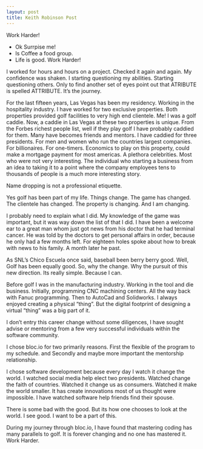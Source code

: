 ```yaml
---
layout: post
title: Keith Robinson Post 
---
```

Work Harder!
* Ok Surrpise me!
* Is Coffee a food group.
* Life is good.
Work Harder!
 

I worked for hours and hours on a project. Checked it again and again. My confidence was shaken. I starting questioning my abilities. Starting questioning others. Only to find another set of eyes point out that ATRIBUTE is spelled ATTRIBUTE. It’s the journey. 

For the last fifteen years, Las Vegas has been my residency. Working in the hospitality industry. I have worked for two exclusive properties. Both properties provided golf facilities to very high end clientele. Me! I was a golf caddie. Now, a caddie in Las Vegas at these two properties is unique. From the Forbes richest people list, well if they play golf I have probably caddied for them. Many have becomes friends and mentors.  I have caddied for three presidents. For men and women who run the countries largest companies. For billionaires. For one-timers. Economics to play on this property, could make a mortgage payment for most americas. A plethora celebrities. Most who were not very interesting. The individual who starting a business from an idea to taking it to a point where the company employees tens to thousands of people is a much more interesting story. 

Name dropping is not a professional etiquette.  

Yes golf has been part of my life. Things change. The game has changed. The clientele has changed. The property is changing. And I am changing. 

I probably need to explain what I did. My knowledge of the game was important, but it was way down the list of that I did. I have been a welcome ear to a great man whom just got news from his doctor that he had terminal cancer. He was told by the doctors to get personal affairs in order, because he only had a few months left. For eighteen holes spoke about how to break with news to his family. A month later he past. 



As SNL’s Chico Escuela once said, baseball been berry berry good. Well, Golf has been equally good. So, why the change. Why the pursuit of this new direction. Its really simple. Because I can.  

Before  golf I was in the manufacturing industry. Working in the tool and die business. Initially, programming CNC machining centers. All the way back with Fanuc programming. Then to AutoCad and Solidworks. I always enjoyed creating a physical “thing”. But the digital footprint of designing a virtual “thing” was a big part of it. 

I don’t entry this career change without some diligences, I have sought advise or mentoring from  a few very successful individuals within the software community. 

I chose bloc.io for two primarily reasons. First the flexible of the program to my schedule. and Secondly and maybe more important the mentorship relationship.  

I chose software development because every day I watch it change the world. I watched social media help elect two presidents. Watched change the faith of countries. Watched it change us as consumers. Watched it make the world smaller. It has create innovations most of us thought were impossible. I have watched software help friends find their spouse. 

There is some bad with the good. But its how one chooses to look at the world. I see good. 
I want to be a part of this. 

During my journey through bloc.io, I have found that mastering coding has many parallels to golf. It is forever changing and no one has mastered it. Work Harder.